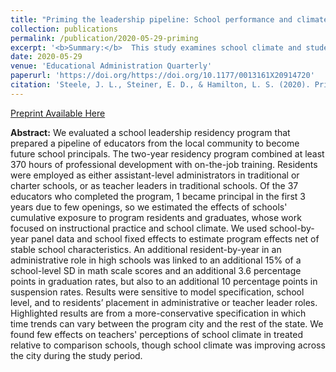 ```yaml
---
title: "Priming the leadership pipeline: School performance and climate under an urban school leadership residency program"
collection: publications
permalink: /publication/2020-05-29-priming
excerpt: '<b>Summary:</b>  This study examines school climate and student achievement trends before and during an ambitious school leadership residency program in a contracting urban school district.'
date: 2020-05-29
venue: 'Educational Administration Quarterly'
paperurl: 'https://doi.org/https://doi.org/10.1177/0013161X20914720'
citation: 'Steele, J. L., Steiner, E. D., & Hamilton, L. S. (2020). Priming the leadership pipeline: School performance and climate under an urban school leadership residency program. <i>Educational Administration Quarterly, 57</i>(2), 221–256.'
---
```


[Preprint Available Here](http://jensteele1.github.io/files/2021-pipeline-preprint.pdf)

**Abstract:** We evaluated a school leadership residency program that prepared a pipeline of educators from the local community to become future school principals. 
The two-year residency program combined at least 370 hours of professional development with on-the-job training. Residents were employed as either assistant-level administrators in traditional or charter schools, or as teacher leaders in traditional schools. 
Of the 37 educators who completed the program, 1 became principal in the first 3 years due to few openings, so we estimated the effects of schools' cumulative exposure to program residents and graduates, whose work focused on instructional practice and school climate.
We used school-by-year panel data and school fixed effects to estimate program effects net of stable school characteristics. 
An additional resident-by-year in an administrative role in high schools was linked to an additional 15% of a school-level SD in math scale scores and an additional 3.6 percentage points in graduation rates, but also to an additional 10 percentage points in suspension rates. 
Results were sensitive to model specification, school level, and to residents’ placement in administrative or teacher leader roles. 
Highlighted results are from a more-conservative specification in which time trends can vary between the program city and the rest of the state. 
We found few effects on teachers' perceptions of school climate in treated relative to comparison schools, though school climate was improving across the city during the study period.


